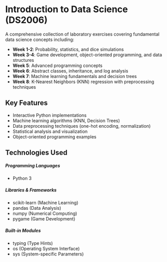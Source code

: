 # Introduction to Data Science (DS2006)

A comprehensive collection of laboratory exercises covering fundamental data science concepts including:

-   **Week 1-2**: Probability, statistics, and dice simulations
-   **Week 3-4**: Game development, object-oriented programming, and data structures
-   **Week 5**: Advanced programming concepts
-   **Week 6**: Abstract classes, inheritance, and log analysis
-   **Week 7**: Machine learning fundamentals and decision trees
-   **Week 8**: K-Nearest Neighbors (KNN) regression with preprocessing techniques

## Key Features

-   Interactive Python implementations
-   Machine learning algorithms (KNN, Decision Trees)
-   Data preprocessing techniques (one-hot encoding, normalization)
-   Statistical analysis and visualization
-   Object-oriented programming examples

## Technologies Used

##### Programming Languages

-   Python 3

##### Libraries & Frameworks

-   scikit-learn (Machine Learning)
-   pandas (Data Analysis)
-   numpy (Numerical Computing)
-   pygame (Game Development)

##### Built-in Modules

-   typing (Type Hints)
-   os (Operating System Interface)
-   sys (System-specific Parameters)
